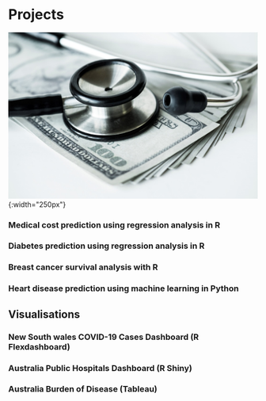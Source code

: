 # Projects

![](assets/img/medical.jpg){:width="250px"}
### Medical cost prediction using regression analysis in R

### Diabetes prediction using regression analysis in R

### Breast cancer survival analysis with R

### Heart disease prediction using machine learning in Python


## Visualisations

### New South wales COVID-19 Cases Dashboard (R Flexdashboard)

### Australia Public Hospitals Dashboard (R Shiny)

### Australia Burden of Disease (Tableau)


